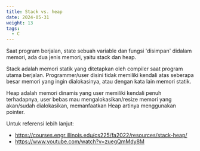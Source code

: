 ```yaml
---
title: Stack vs. heap
date: 2024-05-31
weight: 13
tags:
  - C
---
```


Saat program berjalan, state  sebuah variable dan fungsi 'disimpan' didalam memori, ada dua jenis memori, yaitu stack dan heap.

Stack adalah memori statik yang ditetapkan oleh compiler saat program utama berjalan. Programmer/user disini tidak memiliki kendali atas seberapa besar memori yang ingin dialokasinya, atau dengan kata lain memori statik.

Heap adalah memori dinamis yang user memiliki kendali penuh terhadapnya, user bebas mau mengalokasikan/resize memori yang akan/sudah dialokasikan, memanfaatkan Heap artinya menggunakan pointer.

Untuk referensi lebih lanjut:

- https://courses.engr.illinois.edu/cs225/fa2022/resources/stack-heap/
- https://www.youtube.com/watch?v=zuegQmMdy8M

